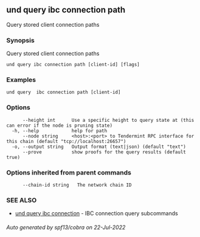## und query ibc connection path

Query stored client connection paths

### Synopsis

Query stored client connection paths

```
und query ibc connection path [client-id] [flags]
```

### Examples

```
und query  ibc connection path [client-id]
```

### Options

```
      --height int      Use a specific height to query state at (this can error if the node is pruning state)
  -h, --help            help for path
      --node string     <host>:<port> to Tendermint RPC interface for this chain (default "tcp://localhost:26657")
  -o, --output string   Output format (text|json) (default "text")
      --prove           show proofs for the query results (default true)
```

### Options inherited from parent commands

```
      --chain-id string   The network chain ID
```

### SEE ALSO

* [und query ibc connection](und_query_ibc_connection.md)	 - IBC connection query subcommands

###### Auto generated by spf13/cobra on 22-Jul-2022
